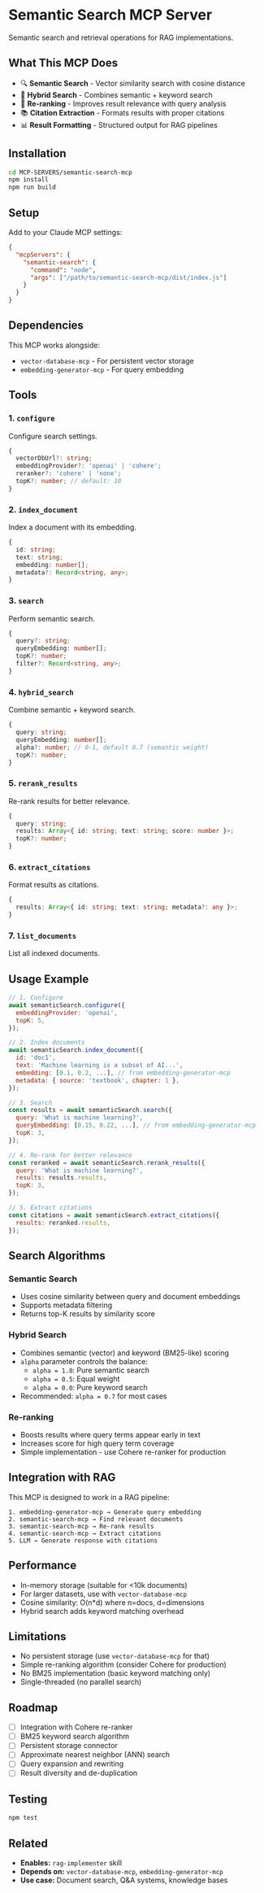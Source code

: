 # Semantic Search MCP Server

Semantic search and retrieval operations for RAG implementations.

## What This MCP Does

- 🔍 **Semantic Search** - Vector similarity search with cosine distance
- 🔀 **Hybrid Search** - Combines semantic + keyword search
- 🎯 **Re-ranking** - Improves result relevance with query analysis
- 📚 **Citation Extraction** - Formats results with proper citations
- 📊 **Result Formatting** - Structured output for RAG pipelines

## Installation

```bash
cd MCP-SERVERS/semantic-search-mcp
npm install
npm run build
```

## Setup

Add to your Claude MCP settings:

```json
{
  "mcpServers": {
    "semantic-search": {
      "command": "node",
      "args": ["/path/to/semantic-search-mcp/dist/index.js"]
    }
  }
}
```

## Dependencies

This MCP works alongside:
- `vector-database-mcp` - For persistent vector storage
- `embedding-generator-mcp` - For query embedding

## Tools

### 1. `configure`
Configure search settings.

```typescript
{
  vectorDbUrl?: string;
  embeddingProvider?: 'openai' | 'cohere';
  reranker?: 'cohere' | 'none';
  topK?: number; // default: 10
}
```

### 2. `index_document`
Index a document with its embedding.

```typescript
{
  id: string;
  text: string;
  embedding: number[];
  metadata?: Record<string, any>;
}
```

### 3. `search`
Perform semantic search.

```typescript
{
  query?: string;
  queryEmbedding: number[];
  topK?: number;
  filter?: Record<string, any>;
}
```

### 4. `hybrid_search`
Combine semantic + keyword search.

```typescript
{
  query: string;
  queryEmbedding: number[];
  alpha?: number; // 0-1, default 0.7 (semantic weight)
  topK?: number;
}
```

### 5. `rerank_results`
Re-rank results for better relevance.

```typescript
{
  query: string;
  results: Array<{ id: string; text: string; score: number }>;
  topK?: number;
}
```

### 6. `extract_citations`
Format results as citations.

```typescript
{
  results: Array<{ id: string; text: string; metadata?: any }>;
}
```

### 7. `list_documents`
List all indexed documents.

## Usage Example

```javascript
// 1. Configure
await semanticSearch.configure({
  embeddingProvider: 'openai',
  topK: 5,
});

// 2. Index documents
await semanticSearch.index_document({
  id: 'doc1',
  text: 'Machine learning is a subset of AI...',
  embedding: [0.1, 0.2, ...], // from embedding-generator-mcp
  metadata: { source: 'textbook', chapter: 1 },
});

// 3. Search
const results = await semanticSearch.search({
  query: 'What is machine learning?',
  queryEmbedding: [0.15, 0.22, ...], // from embedding-generator-mcp
  topK: 3,
});

// 4. Re-rank for better relevance
const reranked = await semanticSearch.rerank_results({
  query: 'What is machine learning?',
  results: results.results,
  topK: 3,
});

// 5. Extract citations
const citations = await semanticSearch.extract_citations({
  results: reranked.results,
});
```

## Search Algorithms

### Semantic Search
- Uses cosine similarity between query and document embeddings
- Supports metadata filtering
- Returns top-K results by similarity score

### Hybrid Search
- Combines semantic (vector) and keyword (BM25-like) scoring
- `alpha` parameter controls the balance:
  - `alpha = 1.0`: Pure semantic search
  - `alpha = 0.5`: Equal weight
  - `alpha = 0.0`: Pure keyword search
- Recommended: `alpha = 0.7` for most cases

### Re-ranking
- Boosts results where query terms appear early in text
- Increases score for high query term coverage
- Simple implementation - use Cohere re-ranker for production

## Integration with RAG

This MCP is designed to work in a RAG pipeline:

```
1. embedding-generator-mcp → Generate query embedding
2. semantic-search-mcp → Find relevant documents
3. semantic-search-mcp → Re-rank results
4. semantic-search-mcp → Extract citations
5. LLM → Generate response with citations
```

## Performance

- In-memory storage (suitable for <10k documents)
- For larger datasets, use with `vector-database-mcp`
- Cosine similarity: O(n*d) where n=docs, d=dimensions
- Hybrid search adds keyword matching overhead

## Limitations

- No persistent storage (use `vector-database-mcp` for that)
- Simple re-ranking algorithm (consider Cohere for production)
- No BM25 implementation (basic keyword matching only)
- Single-threaded (no parallel search)

## Roadmap

- [ ] Integration with Cohere re-ranker
- [ ] BM25 keyword search algorithm
- [ ] Persistent storage connector
- [ ] Approximate nearest neighbor (ANN) search
- [ ] Query expansion and rewriting
- [ ] Result diversity and de-duplication

## Testing

```bash
npm test
```

## Related

- **Enables:** `rag-implementer` skill
- **Depends on:** `vector-database-mcp`, `embedding-generator-mcp`
- **Use case:** Document search, Q&A systems, knowledge bases

